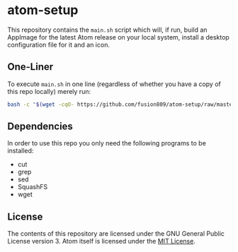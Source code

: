 # atom-setup
This repository contains the `main.sh` script which will, if run, build an AppImage for the latest Atom release on your local system, install a desktop configuration file for it and an icon.

## One-Liner
To execute `main.sh` in one line (regardless of whether you have a copy of this repo locally) merely run:

```bash
bash -c "$(wget -cqO- https://github.com/fusion809/atom-setup/raw/master/main.sh)"
```

## Dependencies
In order to use this repo you only need the following programs to be installed:

* cut
* grep
* sed
* SquashFS
* wget

## License
The contents of this repository are licensed under the GNU General Public License version 3. Atom itself is licensed under the [MIT License](https://github.com/atom/atom/blob/master/LICENSE.md).
